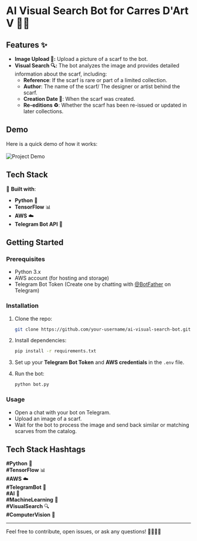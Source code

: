 # AI Visual Search Bot for Carres D'Art V 🤖🧣

## Features ✨

- **Image Upload 📸:** Upload a picture of a scarf to the bot.
- **Visual Search 🔍:** The bot analyzes the image and provides detailed information about the scarf, including:
  - **Reference**: If the scarf is rare or part of a limited collection.
  - **Author**: The name of the scarf/ The designer or artist behind the scarf.
  - **Creation Date 📅**: When the scarf was created.
  - **Re-editions ♻️**: Whether the scarf has been re-issued or updated in later collections.
  
## Demo

Here is a quick demo of how it works:
<br /><br />
![Project Demo](resources/output_adapted.gif)

## Tech Stack

🔧 **Built with**:
- **Python** 🐍
- **TensorFlow** 📊
- **AWS** ☁️
- **Telegram Bot API** 💬

## Getting Started

### Prerequisites

- Python 3.x
- AWS account (for hosting and storage)
- Telegram Bot Token (Create one by chatting with [@BotFather](https://core.telegram.org/bots#botfather) on Telegram)

### Installation

1. Clone the repo:
    ```bash
    git clone https://github.com/your-username/ai-visual-search-bot.git
    ```

2. Install dependencies:
    ```bash
    pip install -r requirements.txt
    ```

3. Set up your **Telegram Bot Token** and **AWS credentials** in the `.env` file.

4. Run the bot:
    ```bash
    python bot.py
    ```

### Usage

- Open a chat with your bot on Telegram.
- Upload an image of a scarf.
- Wait for the bot to process the image and send back similar or matching scarves from the catalog.

## Tech Stack Hashtags

**#Python** 🐍  
**#TensorFlow** 📊  
**#AWS** ☁️  
**#TelegramBot** 💬  
**#AI** 🤖  
**#MachineLearning** 🤖  
**#VisualSearch** 🔍  
**#ComputerVision** 👀  

---

Feel free to contribute, open issues, or ask any questions! 👨‍💻👩‍💻

